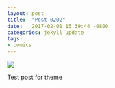 ```yaml
---
layout: post
title:  "Post 0202"
date:   2017-02-01 15:39:44 -0800
categories: jekyll update
tags:
- comics
---
```

<img src="BASE/assets/wbb2.png" >

Test post for theme
